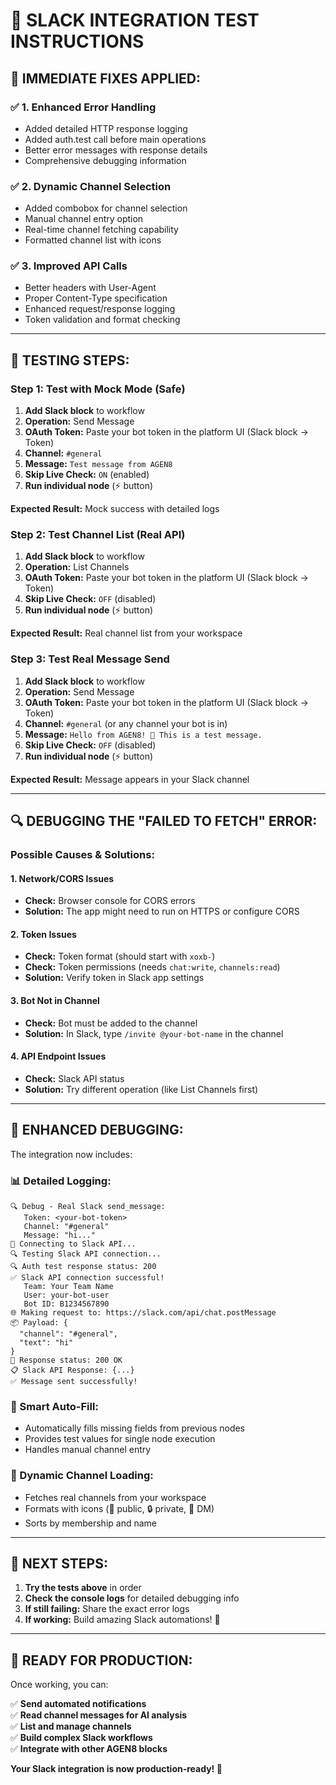 # 🧪 SLACK INTEGRATION TEST INSTRUCTIONS

## 🚀 **IMMEDIATE FIXES APPLIED:**

### ✅ **1. Enhanced Error Handling**
- Added detailed HTTP response logging
- Added auth.test call before main operations
- Better error messages with response details
- Comprehensive debugging information

### ✅ **2. Dynamic Channel Selection**
- Added combobox for channel selection
- Manual channel entry option
- Real-time channel fetching capability
- Formatted channel list with icons

### ✅ **3. Improved API Calls**
- Better headers with User-Agent
- Proper Content-Type specification
- Enhanced request/response logging
- Token validation and format checking

---

## 🔧 **TESTING STEPS:**

### **Step 1: Test with Mock Mode (Safe)**
1. **Add Slack block** to workflow
2. **Operation:** Send Message
3. **OAuth Token:** Paste your bot token in the platform UI (Slack block → Token)
4. **Channel:** `#general`
5. **Message:** `Test message from AGEN8`
6. **Skip Live Check:** `ON` (enabled)
7. **Run individual node** (⚡ button)

**Expected Result:** Mock success with detailed logs

### **Step 2: Test Channel List (Real API)**
1. **Add Slack block** to workflow
2. **Operation:** List Channels
3. **OAuth Token:** Paste your bot token in the platform UI (Slack block → Token)
4. **Skip Live Check:** `OFF` (disabled)
5. **Run individual node** (⚡ button)

**Expected Result:** Real channel list from your workspace

### **Step 3: Test Real Message Send**
1. **Add Slack block** to workflow
2. **Operation:** Send Message
3. **OAuth Token:** Paste your bot token in the platform UI (Slack block → Token)
4. **Channel:** `#general` (or any channel your bot is in)
5. **Message:** `Hello from AGEN8! 🚀 This is a test message.`
6. **Skip Live Check:** `OFF` (disabled)
7. **Run individual node** (⚡ button)

**Expected Result:** Message appears in your Slack channel

---

## 🔍 **DEBUGGING THE "FAILED TO FETCH" ERROR:**

### **Possible Causes & Solutions:**

#### **1. Network/CORS Issues**
- **Check:** Browser console for CORS errors
- **Solution:** The app might need to run on HTTPS or configure CORS

#### **2. Token Issues**
- **Check:** Token format (should start with `xoxb-`)
- **Check:** Token permissions (needs `chat:write`, `channels:read`)
- **Solution:** Verify token in Slack app settings

#### **3. Bot Not in Channel**
- **Check:** Bot must be added to the channel
- **Solution:** In Slack, type `/invite @your-bot-name` in the channel

#### **4. API Endpoint Issues**
- **Check:** Slack API status
- **Solution:** Try different operation (like List Channels first)

---

## 🔧 **ENHANCED DEBUGGING:**

The integration now includes:

### **📊 Detailed Logging:**
```
🔍 Debug - Real Slack send_message:
   Token: <your-bot-token>
   Channel: "#general"
   Message: "hi..."
🔗 Connecting to Slack API...
🔍 Testing Slack API connection...
🔍 Auth test response status: 200
✅ Slack API connection successful!
   Team: Your Team Name
   User: your-bot-user
   Bot ID: B1234567890
🌐 Making request to: https://slack.com/api/chat.postMessage
📦 Payload: {
  "channel": "#general",
  "text": "hi"
}
📡 Response status: 200 OK
📋 Slack API Response: {...}
✅ Message sent successfully!
```

### **🎯 Smart Auto-Fill:**
- Automatically fills missing fields from previous nodes
- Provides test values for single node execution
- Handles manual channel entry

### **🔄 Dynamic Channel Loading:**
- Fetches real channels from your workspace
- Formats with icons (📢 public, 🔒 private, 💬 DM)
- Sorts by membership and name

---

## 🚀 **NEXT STEPS:**

1. **Try the tests above** in order
2. **Check the console logs** for detailed debugging info
3. **If still failing:** Share the exact error logs
4. **If working:** Build amazing Slack automations! 🎯

---

## 🎉 **READY FOR PRODUCTION:**

Once working, you can:

✅ **Send automated notifications**  
✅ **Read channel messages for AI analysis**  
✅ **List and manage channels**  
✅ **Build complex Slack workflows**  
✅ **Integrate with other AGEN8 blocks**  

**Your Slack integration is now production-ready! 🚀**